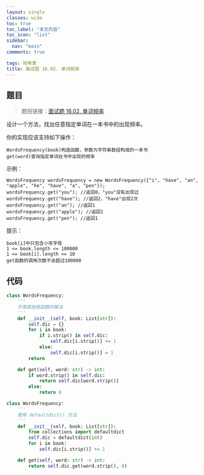 ```yaml
---
layout: single
classes: wide
toc: true
toc_label: "本文内容"
toc_icon: "list"
sidebar:
  nav: "main"
comments: true

tags: 哈希表
title: 面试题 16.02. 单词频率
---
```


## 题目

> 题目链接：[面试题 16.02. 单词频率](https://leetcode-cn.com/problems/words-frequency-lcci/)

设计一个方法，找出任意指定单词在一本书中的出现频率。

你的实现应该支持如下操作：

    WordsFrequency(book)构造函数，参数为字符串数组构成的一本书
    get(word)查询指定单词在书中出现的频率

示例：

    WordsFrequency wordsFrequency = new WordsFrequency({"i", "have", "an", "apple", "he", "have", "a", "pen"});
    wordsFrequency.get("you"); //返回0，"you"没有出现过
    wordsFrequency.get("have"); //返回2，"have"出现2次
    wordsFrequency.get("an"); //返回1
    wordsFrequency.get("apple"); //返回1
    wordsFrequency.get("pen"); //返回1
提示：

    book[i]中只包含小写字母
    1 <= book.length <= 100000
    1 <= book[i].length <= 10
    get函数的调用次数不会超过100000



## 代码 

```python
class WordsFrequency:
    '''
    不用其他库函数的解法
    '''
    def __init__(self, book: List[str]):
        self.dic = {}
        for i in book:
            if i.strip() in self.dic:
                self.dic[i.strip()] += 1
            else:
                self.dic[i.strip()] = 1
        return

    def get(self, word: str) -> int:
        if word.strip() in self.dic:
            return self.dic[word.strip()]
        else:
            return 0
```

```python
class WordsFrequency:
    '''
    使用 defaultdict() 方法
    '''
    def __init__(self, book: List[str]):
        from collections import defaultdict
        self.dic = defaultdict(int)
        for i in book:
            self.dic[i.strip()] += 1

    def get(self, word: str) -> int:
        return self.dic.get(word.strip(), 0)
```